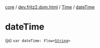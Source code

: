 [core](../../index.md) / [dev.fritz2.dom.html](../index.md) / [Time](index.md) / [dateTime](./date-time.md)

# dateTime

(js) `var dateTime: Flow<`[`String`](https://kotlinlang.org/api/latest/jvm/stdlib/kotlin/-string/index.html)`>`